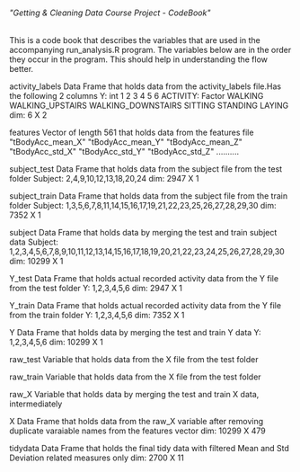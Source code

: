 ###### "Getting & Cleaning Data Course Project - CodeBook"

This is a code book that describes the variables that are used in the accompanying run_analysis.R program. The variables below are in the order they occur in the program. This should help in understanding the flow better.

activity_labels       Data Frame that holds data from the activity_labels file.Has the following 2 columns
                      Y: int  1 2 3 4 5 6
                    	ACTIVITY: Factor 	WALKING
                        	             	WALKING_UPSTAIRS
						                            WALKING_DOWNSTAIRS
						                            SITTING
						                            STANDING
						                            LAYING
                      dim: 6 X 2
                    
features		          Vector of length 561 that holds data from the features file
			                "tBodyAcc_mean_X" "tBodyAcc_mean_Y" "tBodyAcc_mean_Z" "tBodyAcc_std_X"  "tBodyAcc_std_Y"  "tBodyAcc_std_Z" ..........


subject_test					Data Frame that holds data from the subject file from the test folder
                      Subject: 2,4,9,10,12,13,18,20,24
                      dim: 2947 X 1
                      
subject_train  				Data Frame that holds data from the subject file from the train folder
                      Subject: 1,3,5,6,7,8,11,14,15,16,17,19,21,22,23,25,26,27,28,29,30
                      dim: 7352 X 1

subject       				Data Frame that holds data by merging the test and train subject data
                      Subject: 1,2,3,4,5,6,7,8,9,10,11,12,13,14,15,16,17,18,19,20,21,22,23,24,25,26,27,28,29,30
                      dim: 10299 X 1
                      
Y_test  				      Data Frame that holds actual recorded activity data from the Y file from the test folder
                      Y: 1,2,3,4,5,6
                      dim: 2947 X 1
                      
Y_train  				      Data Frame that holds actual recorded activity data from the Y file from the train folder
                      Y: 1,2,3,4,5,6
                      dim: 7352 X 1

Y              				Data Frame that holds data by merging the test and train Y data
                      Y: 1,2,3,4,5,6
                      dim: 10299 X 1

raw_test  			      Variable that holds data from the X file from the test folder                  

raw_train    		      Variable that holds data from the X file from the test folder
                                      
raw_X       		      Variable that holds data by merging the test and train X data, intermediately

X                     Data Frame that holds data from the raw_X variable after removing duplicate varaiable names from the features vector
                      dim: 10299 X 479
                      
tidydata              Data Frame that holds the final tidy data with filtered Mean and Std Deviation related measures only
                      dim: 2700 X 11
                    
